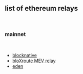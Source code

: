 ## list of ethereum relays

<br>

### mainnet

<br>


* [blocknative](https://docs.blocknative.com/mev-relay-instructions-for-ethereum-validators)
* [bloXroute MEV relay](https://bloxroute.max-profit.blxrbdn.com/)
* [eden](https://relay.edennetwork.io/info)
